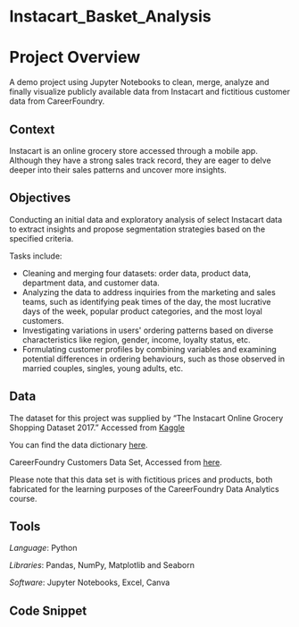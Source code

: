 # Instacart_Basket_Analysis

# Project Overview

A demo project using Jupyter Notebooks to clean, merge, analyze and finally visualize publicly available data from Instacart and fictitious customer data from CareerFoundry.

## Context

Instacart is an online grocery store accessed through a mobile app. Although they have a strong sales track record, they are eager to delve deeper into their sales patterns and uncover more insights.

## Objectives

Conducting an initial data and exploratory analysis of select Instacart data to extract insights and propose segmentation strategies based on the specified criteria.

Tasks include:

- Cleaning and merging four datasets: order data, product data, department data, and customer data.
- Analyzing the data to address inquiries from the marketing and sales teams, such as identifying peak times of the day, the most lucrative days of the week, popular product categories, and the most loyal customers.
- Investigating variations in users' ordering patterns based on diverse characteristics like region, gender, income, loyalty status, etc.
- Formulating customer profiles by combining variables and examining potential differences in ordering behaviours, such as those observed in married couples, singles, young adults, etc.

## Data

The dataset for this project was supplied by “The Instacart Online Grocery Shopping Dataset 2017.” Accessed from [Kaggle]( https://www.kaggle.com/c/instacart-market-basket-analysis/data)

You can find the data dictionary [here]([https://www.kaggle.com/c/instacart-market-basket-analysis/data](https://github.com/gsmgla/Instacart_Basket_Analysis/blob/main/01%20Project%20Management/Instacart_Data_Dictionary.pdf)).

CareerFoundry Customers Data Set, Accessed from [here]( https://s3.amazonaws.com/coach-courses-us/public/courses/data-immersion/A4/A4_Data_Assets/customers.zip).

Please note that this data set is with fictitious prices and products, both fabricated for the learning purposes of the CareerFoundry Data Analytics course.

## Tools

_Language_: Python

_Libraries_: Pandas, NumPy, Matplotlib and Seaborn

_Software_: Jupyter Notebooks, Excel, Canva

## Code Snippet
